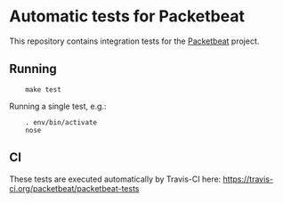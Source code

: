 # Automatic tests for Packetbeat

This repository contains integration tests for the [Packetbeat](http://packetbeat.com)
project.

## Running

        make test

Running a single test, e.g.:

        . env/bin/activate
        nose

## CI

These tests are executed automatically by Travis-CI here:
https://travis-ci.org/packetbeat/packetbeat-tests
